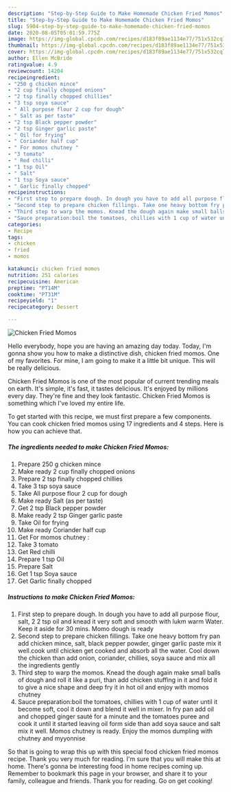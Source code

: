 ```yaml
---
description: "Step-by-Step Guide to Make Homemade Chicken Fried Momos"
title: "Step-by-Step Guide to Make Homemade Chicken Fried Momos"
slug: 5904-step-by-step-guide-to-make-homemade-chicken-fried-momos
date: 2020-08-05T05:01:59.775Z
image: https://img-global.cpcdn.com/recipes/d183f89ae1134e77/751x532cq70/chicken-fried-momos-recipe-main-photo.jpg
thumbnail: https://img-global.cpcdn.com/recipes/d183f89ae1134e77/751x532cq70/chicken-fried-momos-recipe-main-photo.jpg
cover: https://img-global.cpcdn.com/recipes/d183f89ae1134e77/751x532cq70/chicken-fried-momos-recipe-main-photo.jpg
author: Ellen McBride
ratingvalue: 4.9
reviewcount: 14204
recipeingredient:
- "250 g chicken mince"
- "2 cup finally chopped onions"
- "2 tsp finally chopped chillies"
- "3 tsp soya sauce"
- " All purpose flour 2 cup for dough"
- " Salt as per taste"
- "2 tsp Black pepper powder"
- "2 tsp Ginger garlic paste"
- " Oil for frying"
- " Coriander half cup"
- " For momos chutney "
- "3 tomato"
- " Red chilli"
- "1 tsp Oil"
- " Salt"
- "1 tsp Soya sauce"
- " Garlic finally chopped"
recipeinstructions:
- "First step to prepare dough. In dough you have to add all purpose flour, salt, 2 2 tsp oil and knead it very soft and smooth with lukm warm Water. Keep it aside for 30 mins. Momo dough is ready"
- "Second step to prepare chicken fillings. Take one heavy bottom fry pan add chicken mince, salt, black pepper powder, ginger garlic paste mix it well.cook until chicken get cooked and absorb all the water. Cool down the chicken than add onion, coriander, chillies, soya sauce and mix all the ingredients gently"
- "Third step to warp the momos. Knead the dough again make small balls of dough and roll it like a puri, than add chicken stuffing in it and fold it to give a nice shape and deep fry it in hot oil and enjoy with momos chutney"
- "Sauce preparation:boil the tomatoes, chillies with 1 cup of water until it become soft, cool it down and blend it well in mixer. In fry pan add oil and chopped ginger sauté for a minute and the tomatoes puree and cook it until it started leaving oil form side than add soya sauce and salt mix it well. Momos chutney is ready. Enjoy the momos dumpling with chutney and myyonnise"
categories:
- Recipe
tags:
- chicken
- fried
- momos

katakunci: chicken fried momos 
nutrition: 251 calories
recipecuisine: American
preptime: "PT14M"
cooktime: "PT31M"
recipeyield: "1"
recipecategory: Dessert

---
```



![Chicken Fried Momos](https://img-global.cpcdn.com/recipes/d183f89ae1134e77/751x532cq70/chicken-fried-momos-recipe-main-photo.jpg)

Hello everybody, hope you are having an amazing day today. Today, I'm gonna show you how to make a distinctive dish, chicken fried momos. One of my favorites. For mine, I am going to make it a little bit unique. This will be really delicious.



Chicken Fried Momos is one of the most popular of current trending meals on earth. It's simple, it's fast, it tastes delicious. It's enjoyed by millions every day. They're fine and they look fantastic. Chicken Fried Momos is something which I've loved my entire life.


To get started with this recipe, we must first prepare a few components. You can cook chicken fried momos using 17 ingredients and 4 steps. Here is how you can achieve that.

<!--inarticleads1-->

##### The ingredients needed to make Chicken Fried Momos:

1. Prepare 250 g chicken mince
1. Make ready 2 cup finally chopped onions
1. Prepare 2 tsp finally chopped chillies
1. Take 3 tsp soya sauce
1. Take  All purpose flour 2 cup for dough
1. Make ready  Salt (as per taste)
1. Get 2 tsp Black pepper powder
1. Make ready 2 tsp Ginger garlic paste
1. Take  Oil for frying
1. Make ready  Coriander half cup
1. Get  For momos chutney :
1. Take 3 tomato
1. Get  Red chilli
1. Prepare 1 tsp Oil
1. Prepare  Salt
1. Get 1 tsp Soya sauce
1. Get  Garlic finally chopped




<!--inarticleads2-->

##### Instructions to make Chicken Fried Momos:

1. First step to prepare dough. In dough you have to add all purpose flour, salt, 2 2 tsp oil and knead it very soft and smooth with lukm warm Water. Keep it aside for 30 mins. Momo dough is ready
1. Second step to prepare chicken fillings. Take one heavy bottom fry pan add chicken mince, salt, black pepper powder, ginger garlic paste mix it well.cook until chicken get cooked and absorb all the water. Cool down the chicken than add onion, coriander, chillies, soya sauce and mix all the ingredients gently
1. Third step to warp the momos. Knead the dough again make small balls of dough and roll it like a puri, than add chicken stuffing in it and fold it to give a nice shape and deep fry it in hot oil and enjoy with momos chutney
1. Sauce preparation:boil the tomatoes, chillies with 1 cup of water until it become soft, cool it down and blend it well in mixer. In fry pan add oil and chopped ginger sauté for a minute and the tomatoes puree and cook it until it started leaving oil form side than add soya sauce and salt mix it well. Momos chutney is ready. Enjoy the momos dumpling with chutney and myyonnise




So that is going to wrap this up with this special food chicken fried momos recipe. Thank you very much for reading. I'm sure that you will make this at home. There's gonna be interesting food in home recipes coming up. Remember to bookmark this page in your browser, and share it to your family, colleague and friends. Thank you for reading. Go on get cooking!

